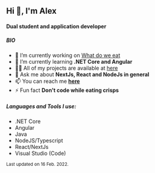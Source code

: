 ## Hi 👋, I'm Alex

#### Dual student and application developer

##### BIO
- 🔭 I’m currently working on [What do we eat](https://github.com/Alex289/what-do-we-eat)
- 🌱 I’m currently learning **.NET Core and Angular**
- 👨‍💻 All of my projects are available at [here](https://alexanderkonietzko.vercel.app/#projects)
- 💬 Ask me about **NextJs, React and NodeJs in general**
- 📫 You can reach me **[here](https://github.com/Alex289/Alex289/issues)**
- ⚡ Fun fact **Don't code while eating crisps**

##### Languages and Tools I use:

- .NET Core
- Angular
- Java
- NodeJS/Typescript
- React/NextJs
- Visual Studio (Code)

<sub>Last updated on 16 Feb. 2022.</sub>
